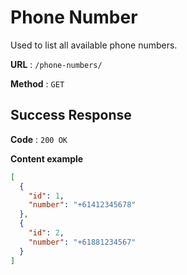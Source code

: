 # Phone Number

Used to list all available phone numbers.

**URL** : `/phone-numbers/`

**Method** : `GET`

## Success Response

**Code** : `200 OK`

**Content example**

```json
[
  {
    "id": 1,
    "number": "+61412345678"
  },
  {
    "id": 2,
    "number": "+61881234567"
  }
]
```


